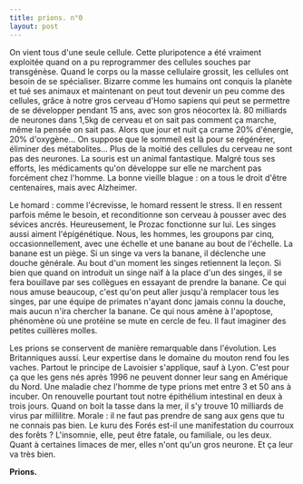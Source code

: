 ```yaml
---
title: prions. n°0
layout: post
---
```


On vient tous d'une seule cellule. Cette pluripotence a été vraiment exploitée quand on a pu reprogrammer des cellules souches par transgénèse. Quand le corps ou la masse cellulaire grossit, les cellules ont besoin de se spécialiser. Bizarre comme les humains ont conquis la planète et tué ses animaux et maintenant on peut tout devenir un peu comme des cellules, grâce à notre gros cerveau d'Homo sapiens qui peut se permettre de se développer pendant 15 ans, avec son gros néocortex là. 80 milliards de neurones dans 1,5kg de cerveau et on sait pas comment ça marche, même la pensée on sait pas. Alors que jour et nuit ça crame 20% d'énergie, 20% d'oxygène… On suppose que le sommeil est là pour se régénérer, éliminer des métabolites… Plus de la moitié des cellules du cerveau ne sont pas des neurones. La souris est un animal fantastique. Malgré tous ses efforts, les médicaments qu'on développe sur elle ne marchent pas forcément chez l'homme. La bonne vieille blague : on a tous le droit d'être centenaires, mais avec Alzheimer.

Le homard : comme l'écrevisse, le homard ressent le stress. Il en ressent parfois même le besoin, et reconditionne son cerveau à pousser avec des sévices ancrés. Heureusement, le Prozac fonctionne sur lui. Les singes aussi aiment l'épigénétique. Nous, les hommes, les groupons par cinq, occasionnellement, avec une échelle et une banane au bout de l'échelle. La banane est un piège. Si un singe va vers la banane, il déclenche une douche générale. Au bout d'un moment les singes retiennent la leçon. Si bien que quand on introduit un singe naïf à la place d'un des singes, il se fera bouillave par ses collègues en essayant de prendre la banane. Ce qui nous amuse beaucoup, c'est qu'on peut aller jusqu'à remplacer tous les singes, par une équipe de primates n'ayant donc jamais connu la douche, mais aucun n'ira chercher la banane. Ce qui nous amène à l'apoptose, phénomène où une protéine se mute en cercle de feu. Il faut imaginer des petites cuillères molles.

Les prions se conservent de manière remarquable dans l'évolution. Les Britanniques aussi. Leur expertise dans le domaine du mouton rend fou les vaches. Partout le principe de Lavoisier s'applique, sauf à Lyon. C'est pour ça que les gens nés après 1996 ne peuvent donner leur sang en Amérique du Nord. Une maladie chez l'homme de type prions met entre 3 et 50 ans à incuber. On renouvelle pourtant tout notre épithélium intestinal en deux à trois jours. Quand on boit la tasse dans la mer, il s'y trouve 10 milliards de virus par millilitre. Morale : il ne faut pas prendre de sang aux gens que tu ne connais pas bien. Le kuru des Forés est-il une manifestation du courroux des forêts ? L'insomnie, elle, peut être fatale, ou familiale, ou les deux. Quant à certaines limaces de mer, elles n'ont qu'un gros neurone. Et ça leur va très bien.

**Prions.**